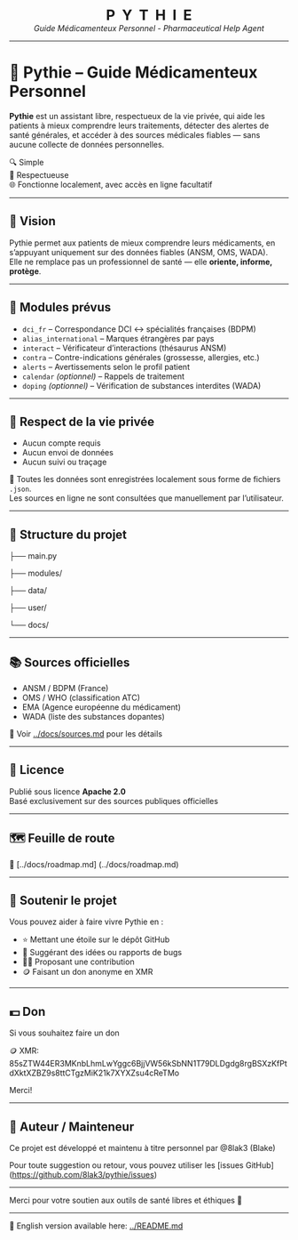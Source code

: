 <p align="center">
  <strong style="font-size: 1.6rem;">P&nbsp;&nbsp;Y&nbsp;&nbsp;T&nbsp;&nbsp;H&nbsp;&nbsp;I&nbsp;&nbsp;E</strong><br>
  <em>Guide Médicamenteux Personnel - Pharmaceutical Help Agent </em>
</p>

---

# 🧠 Pythie – Guide Médicamenteux Personnel

**Pythie** est un assistant libre, respectueux de la vie privée, qui aide les patients à mieux comprendre leurs traitements, détecter des alertes de santé générales, et accéder à des sources médicales fiables — sans aucune collecte de données personnelles.

🔍 Simple  
🔐 Respectueuse  
🌐 Fonctionne localement, avec accès en ligne facultatif

---

## 🎯 Vision

Pythie permet aux patients de mieux comprendre leurs médicaments, en s’appuyant uniquement sur des données fiables (ANSM, OMS, WADA).  
Elle ne remplace pas un professionnel de santé — elle **oriente, informe, protège**.

---

## 🧱 Modules prévus

- `dci_fr` – Correspondance DCI ↔ spécialités françaises (BDPM)
- `alias_international` – Marques étrangères par pays
- `interact` – Vérificateur d’interactions (thésaurus ANSM)
- `contra` – Contre-indications générales (grossesse, allergies, etc.)
- `alerts` – Avertissements selon le profil patient
- `calendar` *(optionnel)* – Rappels de traitement
- `doping` *(optionnel)* – Vérification de substances interdites (WADA)

---

## 🔐 Respect de la vie privée

- Aucun compte requis  
- Aucun envoi de données  
- Aucun suivi ou traçage

📁 Toutes les données sont enregistrées localement sous forme de fichiers `.json`.  
Les sources en ligne ne sont consultées que manuellement par l’utilisateur.

---

## 📁 Structure du projet


├── main.py

├── modules/

├── data/

├── user/

└── docs/

---

## 📚 Sources officielles

- ANSM / BDPM (France)
- OMS / WHO (classification ATC)
- EMA (Agence européenne du médicament)
- WADA (liste des substances dopantes)

📄 Voir [../docs/sources.md](../docs/sources.md) pour les détails

---

## 📄 Licence

Publié sous licence **Apache 2.0**  
Basé exclusivement sur des sources publiques officielles

---

## 🗺️ Feuille de route

📄 [../docs/roadmap.md] (../docs/roadmap.md)

---

## 🙏 Soutenir le projet

Vous pouvez aider à faire vivre Pythie en :

- ⭐ Mettant une étoile sur le dépôt GitHub  
- 💬 Suggérant des idées ou rapports de bugs  
- 🧑‍💻 Proposant une contribution  
- 🪙 Faisant un don anonyme en XMR

---

## 💵 Don 

Si vous souhaitez faire un don

🪙 XMR: 85sZTW44ER3MKnbLhmLwYggc6BjjVW56kSbNN1T79DLDgdg8rgBSXzKfPtdXktXZBZ9s8ttCTgzMiK21k7XYXZsu4cReTMo

Merci!

---

## 👤 Auteur / Mainteneur

Ce projet est développé et maintenu à titre personnel par @8lak3 (Blake)

Pour toute suggestion ou retour, vous pouvez utiliser les [issues GitHub] (https://github.com/8lak3/pythie/issues)

---

Merci pour votre soutien aux outils de santé libres et éthiques 🙏

---

📝 English version available here: [../README.md](../README.md)


